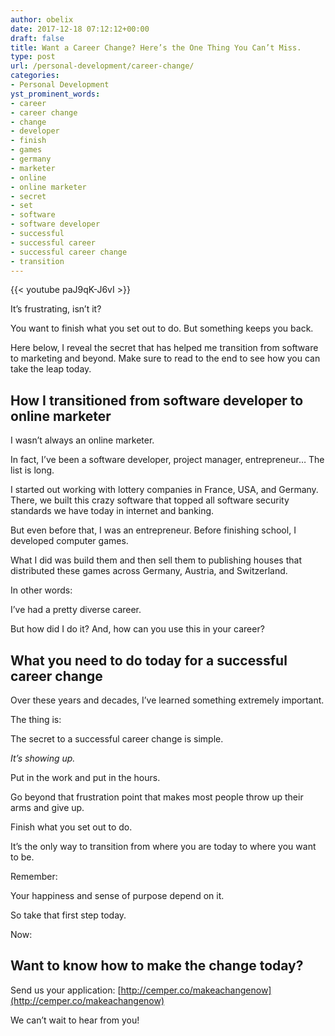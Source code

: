 ```yaml
---
author: obelix
date: 2017-12-18 07:12:12+00:00
draft: false
title: Want a Career Change? Here’s the One Thing You Can’t Miss.
type: post
url: /personal-development/career-change/
categories:
- Personal Development
yst_prominent_words:
- career
- career change
- change
- developer
- finish
- games
- germany
- marketer
- online
- online marketer
- secret
- set
- software
- software developer
- successful
- successful career
- successful career change
- transition
---
```


{{< youtube paJ9qK-J6vI >}}

It’s frustrating, isn’t it?

You want to finish what you set out to do. But something keeps you back.

Here below, I reveal the secret that has helped me transition from software to marketing and beyond. Make sure to read to the end to see how you can take the leap today.


## **How I transitioned from software developer to online marketer**


I wasn’t always an online marketer.

In fact, I’ve been a software developer, project manager, entrepreneur… The list is long.

I started out working with lottery companies in France, USA, and Germany. There, we built this crazy software that topped all software security standards we have today in internet and banking.

But even before that, I was an entrepreneur. Before finishing school, I developed computer games.

What I did was build them and then sell them to publishing houses that distributed these games across Germany, Austria, and Switzerland.

In other words:

I’ve had a pretty diverse career.

But how did I do it? And, how can you use this in your career?


## **What you need to do today for a successful career change**


Over these years and decades, I’ve learned something extremely important.

The thing is:

The secret to a successful career change is simple.

_It’s showing up._

Put in the work and put in the hours.

Go beyond that frustration point that makes most people throw up their arms and give up.

Finish what you set out to do.

It’s the only way to transition from where you are today to where you want to be.

Remember:

Your happiness and sense of purpose depend on it.

So take that first step today.

Now:


## **Want to know how to make the change today?**


Send us your application: [http://cemper.co/makeachangenow](http://cemper.co/makeachangenow)

We can’t wait to hear from you!

